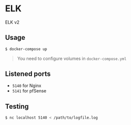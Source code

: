 # ELK

ELK v2

## Usage
```sh
$ docker-compose up
```
> You need to configure volumes in `docker-compose.yml`

## Listened ports
- `5140` for Nginx
- `5141` for pfSense

## Testing
```sh
$ nc localhost 5140 < /path/to/logfile.log
```
